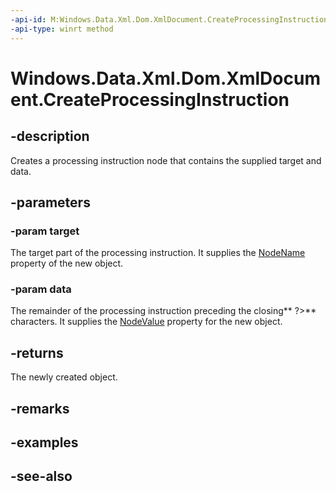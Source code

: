 ```yaml
---
-api-id: M:Windows.Data.Xml.Dom.XmlDocument.CreateProcessingInstruction(System.String,System.String)
-api-type: winrt method
---
```


<!-- Method syntax
public Windows.Data.Xml.Dom.XmlProcessingInstruction CreateProcessingInstruction(System.String target, System.String data)
-->

# Windows.Data.Xml.Dom.XmlDocument.CreateProcessingInstruction

## -description
Creates a processing instruction node that contains the supplied target and data.

## -parameters
### -param target
The target part of the processing instruction. It supplies the [NodeName](xmlprocessinginstruction_nodename.md) property of the new object.

### -param data
The remainder of the processing instruction preceding the closing** ?&gt;** characters. It supplies the [NodeValue](xmlprocessinginstruction_nodevalue.md) property for the new object.

## -returns
The newly created object.

## -remarks

## -examples

## -see-also
